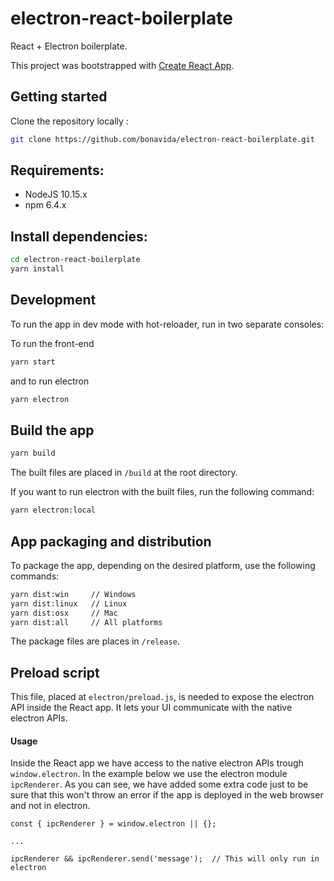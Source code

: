 # electron-react-boilerplate

React + Electron boilerplate.

This project was bootstrapped with [Create React App](https://github.com/facebookincubator/create-react-app).

## Getting started

Clone the repository locally :

``` bash
git clone https://github.com/bonavida/electron-react-boilerplate.git
```

## Requirements:

- NodeJS 10.15.x
- npm 6.4.x

## Install dependencies:

``` bash
cd electron-react-boilerplate
yarn install
```

## Development

To run the app in dev mode with hot-reloader, run in two separate consoles:

To run the front-end
``` bash
yarn start
```

and to run electron

``` bash
yarn electron
```

## Build the app

```bash
yarn build
```

The built files are placed in `/build` at the root directory.

If you want to run electron with the built files, run the following command:

```bash
yarn electron:local
```

## App packaging and distribution

To package the app, depending on the desired platform, use the following commands:

``` bash
yarn dist:win     // Windows
yarn dist:linux   // Linux
yarn dist:osx     // Mac
yarn dist:all     // All platforms
```

The package files are places in `/release`.

## Preload script
This file, placed at `electron/preload.js`, is needed to expose the electron API inside the React app. It lets your UI communicate with the native electron APIs.

#### Usage
Inside the React app we have access to the native electron APIs trough `window.electron`. In the example below we use the electron module `ipcRenderer`. As you can see, we have added some extra code just to be sure that this won't throw an error if the app is deployed in the web browser and not in electron.

```
const { ipcRenderer } = window.electron || {};

...

ipcRenderer && ipcRenderer.send('message');  // This will only run in electron
```